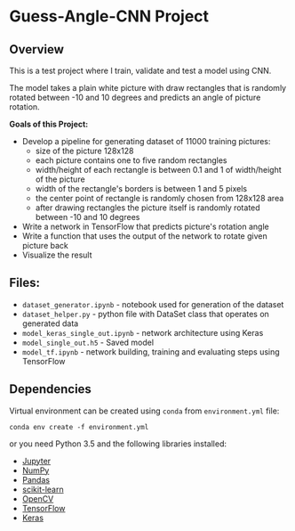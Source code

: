 # Guess-Angle-CNN Project

## Overview

This is a test project where I train, validate and test a model using CNN. 

The model takes a plain white picture with draw rectangles that is randomly rotated between -10 and 10 degrees and predicts an angle of picture rotation.

**Goals of this Project:**

* Develop a pipeline for generating dataset of 11000 training pictures:
  * size of the picture 128x128
  * each picture contains one to five random rectangles
  * width/height of each rectangle is between 0.1 and 1 of width/height of the picture
  * width of the rectangle's borders is between 1 and 5 pixels
  * the center point of rectangle is randomly chosen from 128x128 area
  * after drawing rectangles the picture itself is randomly rotated between -10 and 10 degrees
* Write a network in TensorFlow that predicts picture's rotation angle
* Write a function that uses the output of the network to rotate given picture back
* Visualize the result

## Files:
* `dataset_generator.ipynb` - notebook used for generation of the dataset
* `dataset_helper.py` - python file with DataSet class that operates on generated data
* `model_keras_single_out.ipynb` - network architecture using Keras
* `model_single_out.h5` - Saved model
* `model_tf.ipynb` - network building, training and evaluating steps using TensorFlow

## Dependencies
Virtual environment can be created using `conda` from `environment.yml` file:

`conda env create -f environment.yml`

or you need Python 3.5 and the following libraries installed:

* [Jupyter](http://jupyter.org/)
* [NumPy](http://www.numpy.org/)
* [Pandas](http://pandas.pydata.org/)
* [scikit-learn](http://scikit-learn.org/)
* [OpenCV](http://opencv.org/)
* [TensorFlow](http://tensorflow.org)
* [Keras](https://keras.io/)
